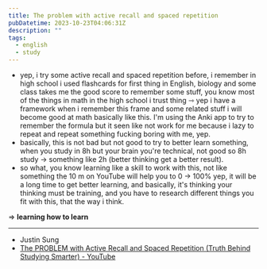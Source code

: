 ```yaml
---
title: The problem with active recall and spaced repetition
pubDatetime: 2023-10-23T04:06:31Z
description: ""
tags:
  - english
  - study
---
```


- yep, i try some active recall and spaced repetition before, i remember in high school i used flashcards for first thing in English, biology and some class takes me the good score to remember some stuff, you know most of the things in math in the high school i trust thing ⇾ yep i have a framework when i remember this frame and some related stuff i will become good at math basically like this. I'm using the Anki app to try to remember the formula but it seen like not work for me because i lazy to repeat and repeat something fucking boring with me, yep.
- basically, this is not bad but not good to try to better learn something, when you study in 8h but your brain you're technical, not good so 8h study → something like 2h (better thinking get a better result).
- so what, you know learning like a skill to work with this, not like something the 10 m on YouTube will help you to 0 → 100% yep, it will be a long time to get better learning, and basically, it's thinking your thinking must be training, and you have to research different things you fit with this, that the way i think.

⇒ **learning how to learn**

---

- Justin Sung
- [The PROBLEM with Active Recall and Spaced Repetition (Truth Behind Studying Smarter) - YouTube](https://www.youtube.com/watch?v=--Hu2w0s72Y)
